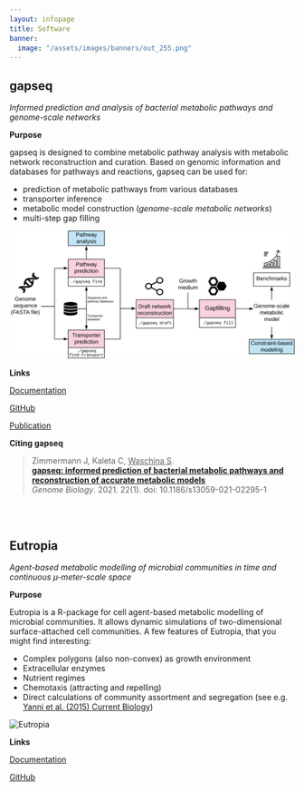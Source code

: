 ```yaml
---
layout: infopage
title: Software
banner:
  image: "/assets/images/banners/out_255.png"
---
```


## gapseq

*Informed prediction and analysis of bacterial metabolic pathways and genome-scale networks*

**Purpose**

gapseq is designed to combine metabolic pathway analysis with metabolic network reconstruction and curation. Based on genomic information and databases for pathways and reactions, gapseq can be used for:

- prediction of metabolic pathways from various databases
- transporter inference
- metabolic model construction (*genome-scale metabolic networks*)
- multi-step gap filling

![Flowchart](assets/images/misc/gapseq_flowchart.png)

**Links**

[Documentation](https://gapseq.readthedocs.io/en/latest/?badge=latest)

[GitHub](https://github.com/jotech/gapseq)

[Publication](https://doi.org/10.1186/s13059-021-02295-1)

**Citing gapseq**

> Zimmermann J, Kaleta C, <u>Waschina S</u>.<br>[**gapseq: informed prediction of bacterial metabolic pathways and reconstruction of accurate metabolic models**](http://dx.doi.org/10.1186/s13059-021-02295-1)<br>*Genome Biology*. 2021. 22(1). doi: 10.1186/s13059-021-02295-1



<br><br>
## Eutropia

*Agent-based metabolic modelling of microbial communities in time and continuous µ-meter-scale space*

**Purpose**

Eutropia is a R-package for cell agent-based metabolic modelling of microbial communities. It allows dynamic simulations of two-dimensional surface-attached cell communities. A few features of Eutropia, that you might find interesting:

- Complex polygons (also non-convex) as growth environment
- Extracellular enzymes
- Nutrient regimes
- Chemotaxis (attracting and repelling)
- Direct calculations of community assortment and segregation (see e.g. [Yanni et al. (2015) Current Biology](https://doi.org/10.1016/j.cub.2019.03.068))

![Eutropia](https://waschina.github.io/Eutropia/articles/Crossfeeding_files/figure-html/unnamed-chunk-9-1.png)

**Links**

[Documentation](https://waschina.github.io/Eutropia/index.html)

[GitHub](https://github.com/Waschina/Eutropia)



